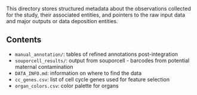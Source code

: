 This directory stores structured metadata about the observations collected for the study, their associated entities, and pointers to the raw input data and major outputs or data deposition entities.

## Contents
* `manual_annotation/`: tables of refined annotations post-integration
* `souporcell_results/`: output from souporcell - barcodes from potential maternal contamination 
* `DATA_INFO.md`: information on where to find the data
* `cc_genes.csv`: list of cell cycle genes used for feature selection
* `organ_colors.csv`: color palette for organs
